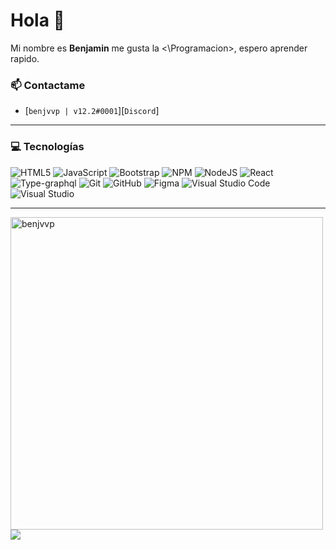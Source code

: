 # Hola 👋

Mi nombre es **Benjamin** me gusta la <\Programacion>, espero aprender rapido.

### 📫 Contactame

-  [`benjvvp | v12.2#0001`][`Discord`]

---

### 💻 Tecnologías
![HTML5](https://img.shields.io/badge/html5-%23E34F26.svg?style=for-the-badge&logo=html5&logoColor=white)
![JavaScript](https://img.shields.io/badge/javascript-%23323330.svg?style=for-the-badge&logo=javascript&logoColor=%23F7DF1E)
![Bootstrap](https://img.shields.io/badge/bootstrap-%23563D7C.svg?style=for-the-badge&logo=bootstrap&logoColor=white)
![NPM](https://img.shields.io/badge/NPM-%23000000.svg?style=for-the-badge&logo=npm&logoColor=white)
![NodeJS](https://img.shields.io/badge/node.js-6DA55F?style=for-the-badge&logo=node.js&logoColor=white)
![React](https://img.shields.io/badge/react-%2320232a.svg?style=for-the-badge&logo=react&logoColor=%2361DAFB)
![Type-graphql](https://img.shields.io/badge/-TypeGraphQL-%23C04392?style=for-the-badge)
![Git](https://img.shields.io/badge/git-%23F05033.svg?style=for-the-badge&logo=git&logoColor=white)
![GitHub](https://img.shields.io/badge/github-%23121011.svg?style=for-the-badge&logo=github&logoColor=white)
![Figma](https://img.shields.io/badge/figma-%23F24E1E.svg?style=for-the-badge&logo=figma&logoColor=white)
![Visual Studio Code](https://img.shields.io/badge/Visual%20Studio%20Code-0078d7.svg?style=for-the-badge&logo=visual-studio-code&logoColor=white)
![Visual Studio](https://img.shields.io/badge/Visual%20Studio-5C2D91.svg?style=for-the-badge&logo=visual-studio&logoColor=white)

---

<img  src="https://github-readme-stats.vercel.app/api/top-langs?username=benjvvp&show_icons=true&locale=en&layout=compact&text_color=daf7dc&bg_color=151515&title_color=ffffff" alt="benjvvp" width="500px"/>
<img src="https://github-readme-stats.vercel.app/api?username=benjvvp&&show_icons=true&title_color=ffffff&icon_color=bb2acf&text_color=daf7dc&bg_color=151515">

